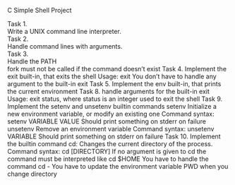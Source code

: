 C Simple Shell Project

Task 1. <br>
	Write a UNIX command line interpreter. <br>
Task 2. <br>
	Handle command lines with arguments. <br>
Task 3. <br>
	Handle the PATH <br>
	fork must not be called if the command doesn’t exist
Task 4.
	Implement the exit built-in, that exits the shell
	Usage: exit
	You don’t have to handle any argument to the built-in exit
Task 5.
	Implement the env built-in, that prints the current environment
Task 8.
	handle arguments for the built-in exit
	Usage: exit status, where status is an integer used to exit the shell
Task 9.
	Implement the setenv and unsetenv builtin commands
		setenv
			Initialize a new environment variable, or modify an existing one
			Command syntax: setenv VARIABLE VALUE
			Should print something on stderr on failure
		unsetenv
			Remove an environment variable
			Command syntax: unsetenv VARIABLE
			Should print something on stderr on failure
Task 10.
	Implement the builtin command cd:
		Changes the current directory of the process.
		Command syntax: cd [DIRECTORY]
		If no argument is given to cd the command must be interpreted like cd $HOME
		You have to handle the command cd -
		You have to update the environment variable PWD when you change directory
